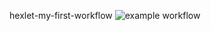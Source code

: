 hexlet-my-first-workflow
![example workflow](https://github.com/github/docs/actions/workflows/main.yml/badge.svg)
